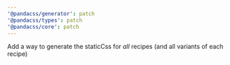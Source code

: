 ```yaml
---
'@pandacss/generator': patch
'@pandacss/types': patch
'@pandacss/core': patch
---
```


Add a way to generate the staticCss for _all_ recipes (and all variants of each recipe)
